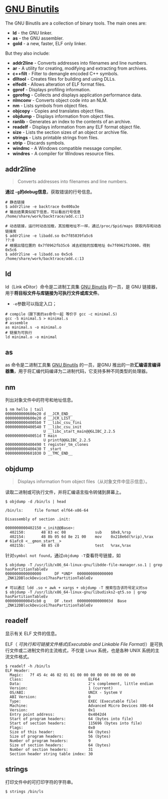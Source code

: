 # [GNU Binutils](https://www.gnu.org/software/binutils/)

The GNU Binutils are a collection of binary tools. The main ones are:

- **ld** - the GNU linker.
- **as** - the GNU assembler.
- **gold** - a new, faster, ELF only linker.

But they also include:

- **addr2line** - Converts addresses into filenames and line numbers.
- **ar** - A utility for creating, modifying and extracting from archives.
- **c++filt** - Filter to demangle encoded C++ symbols.
- **dlltool** - Creates files for building and using DLLs.
- **elfedit** - Allows alteration of ELF format files.
- **gprof** - Displays profiling information.
- **gprofng** - Collects and displays application performance data.
- **nlmconv** - Converts object code into an NLM.
- **nm** - Lists symbols from object files.
- **objcopy** - Copies and translates object files.
- **objdump** - Displays information from object files.
- **ranlib** - Generates an index to the contents of an archive.
- **readelf** - Displays information from any ELF format object file.
- **size** - Lists the section sizes of an object or archive file.
- **strings** - Lists printable strings from files.
- **strip** - Discards symbols.
- **windmc** - A Windows compatible message compiler.
- **windres** - A compiler for Windows resource files.

## addr2line

> Converts addresses into filenames and line numbers.

**通过 `-g`的debug信息**，获取错误的行号信息。

```shell
# 静态链接
$ addr2line -e backtrace 0x400a3e
# 输出结果类似如下信息，可以看出行号信息
/home/share/work/backtrace/add.c:13

# 动态链接，运行时动态加载，其加载地址不一样，通过/proc/$pid/maps 获取内存和动态链接库
$ addr2line -e libadd.so 0x7f85839fa5c6
??:0
# 根据出错位置的 0x7f0962fb35c6 减去初始的加载地址 0x7f0962fb3000，得到 0x5c6
$ addr2line -e libadd.so 0x5c6
/home/share/work/backtrace/add.c:13
```

## ld

ld（Link eDitor）命令是二进制工具集 [GNU Binutils](https://www.gnu.org/software/binutils/) 的一员，是 GNU 链接器，用于**将目标文件与库链接为可执行文件或库文件**。

- `-e`参数可以指定入口；

```shell
# compile（跟下面的as命令一起 等价于 gcc -c minimal.S)
gcc -S minimal.S > minimal.s
# assemble
as minimal.s -o minimal.o
# 链接为可执行
ld minimal.o -o minimal
```

## as

as 命令是二进制工具集 [GNU Binutils](https://www.gnu.org/software/binutils/) 的一员，是GNU 推出的一款**汇编语言编译器集**，用于将汇编代码编译为二进制代码，它支持多种不同类型的处理器。



## nm

列出对象文件中的符号和地址信息。

```shell
$ nm hello | tail
0000000000600e20 d __JCR_END__
0000000000600e20 d __JCR_LIST__
00000000004005b0 T __libc_csu_fini
0000000000400540 T __libc_csu_init
                 U __libc_start_main@@GLIBC_2.2.5
000000000040051d T main
                 U printf@@GLIBC_2.2.5
0000000000400490 t register_tm_clones
0000000000400430 T _start
0000000000601030 D __TMC_END__
```



## objdump

>  Displays information from object files（从对象文件中显示信息）。

读取二进制或可执行文件，并将汇编语言指令转储到屏幕上。

```shell
$ objdump -d /bin/ls | head

/bin/ls:     file format elf64-x86-64

Disassembly of section .init:

0000000000402150 <_init@@Base>:
  402150:       48 83 ec 08             sub    $0x8,%rsp
  402154:       48 8b 05 6d 8e 21 00    mov    0x218e6d(%rip),%rax        # 61afc8 <__gmon_start__>
  40215b:       48 85 c0                test   %rax,%rax
```



针对`symbol not found`，通过`objdump -T`查看符号链接，如

```shell
$ objdump -T /usr/lib/x86_64-linux-gnu/libdde-file-manager.so.1 | grep hasPartitionTableEv
0000000000000000      DF *UND*  0000000000000000              _ZNK12DBlockDevice17hasPartitionTableEv

# 可以通过 ldd .so + awk + xargs + objdump -T 搜索包含该符号定义的so
$ objdump -T /usr/lib/x86_64-linux-gnu/libudisks2-qt5.so | grep hasPartitionTableEv
0000000000045cb0 g    DF .text  000000000000003d  Base        _ZNK12DBlockDevice17hasPartitionTableEv
```



## readelf

显示有关 ELF 文件的信息。

ELF（ *可执行和可链接文件格式(Executable and Linkable File Format)*）是可执行文件或二进制文件的主流格式，不仅是 Linux 系统，也是各种 UNIX 系统的主流文件格式。

```shell
$ readelf -h /bin/ls
ELF Header:
  Magic:   7f 45 4c 46 02 01 01 00 00 00 00 00 00 00 00 00
  Class:                             ELF64
  Data:                              2's complement, little endian
  Version:                           1 (current)
  OS/ABI:                            UNIX - System V
  ABI Version:                       0
  Type:                              EXEC (Executable file)
  Machine:                           Advanced Micro Devices X86-64
  Version:                           0x1
  Entry point address:               0x4042d4
  Start of program headers:          64 (bytes into file)
  Start of section headers:          115696 (bytes into file)
  Flags:                             0x0
  Size of this header:               64 (bytes)
  Size of program headers:           56 (bytes)
  Number of program headers:         9
  Size of section headers:           64 (bytes)
  Number of section headers:         31
  Section header string table index: 30
```



## strings

打印文件中的可打印字符的字符串。

```shell
$ strings /bin/ls
```

